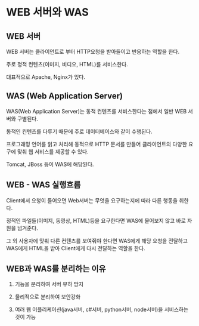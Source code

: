 # WEB 서버와 WAS

## WEB 서버

WEB 서버는 클라이언트로 부터 HTTP요청을 받아들이고 반응하는 역할을 한다.

주로 정적 컨텐츠(이미지, 비디오, HTML)를 서비스한다.

대표적으로 Apache, Nginx가 있다.

## WAS (Web Application Server)

WAS(Web Application Server)는 동적 컨텐츠를 서비스한다는 점에서 일반 WEB 서버와 구별된다.

동적인 컨텐츠를 다루기 때문에 주로 데이터베이스와 같이 수행된다.

프로그래밍 언어를 읽고 처리해 동적으로 HTTP 문서를 만들어 클라이언트의 다양한 요구에 맞춰 웹 서비스를 제공할 수 있다.

Tomcat, JBoss 등이 WAS에 해당된다.

## WEB - WAS 실행흐름

Client에서 요청이 들어오면 Web서버는 무엇을 요구하는지에 따라 다른 행동을 취한다.

정적인 파일들(이미지, 동영상, HTML)등을 요구한다면 WAS에 물어보지 않고 바로 자원을 넘겨준다.

그 외 사용자에 맞춰 다른 컨텐츠를 보여줘야 한다면 WAS에게 해당 요청을 전달하고 WAS에게 HTML을 받아 Client에게 다시 전달하는 역할을 한다.

## WEB과 WAS를 분리하는 이유

1. 기능을 분리하여 서버 부하 방지

2. 물리적으로 분리하여 보안강화

3. 여러 웹 어플리케이션(java서버, c#서버, python서버, node서버)을 서비스하는 것이 가능
